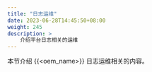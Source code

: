 ```yaml
---
title: "日志运维"
date: 2023-06-28T14:45:50+08:00
weight: 245
description: >
    介绍平台日志相关的运维
---
```


本节介绍 {{<oem_name>}} 日志运维相关的内容。